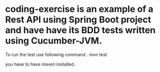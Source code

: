 # coding-exercise is an example of a Rest API using Spring Boot project and have have its BDD tests written using Cucumber-JVM.
To run the test use following command .
mvn test

you have to have maven installed.
